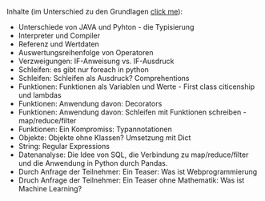 Inhalte (im Unterschied zu den Grundlagen [click me](Grundlagen_Übersicht.md)):
* Unterschiede von JAVA und Pyhton - die Typisierung
* Interpreter und Compiler
* Referenz und Wertdaten
* Auswertungsreihenfolge von Operatoren
* Verzweigungen: IF-Anweisung vs. IF-Ausdruck
* Schleifen: es gibt nur foreach in python
* Schleifen: Schleifen als Ausdruck? Comprehentions
* Funktionen: Funktionen als Variablen und Werte - First class citicenship und lambdas
* Funktionen: Anwendung davon: Decorators
* Funktionen: Anwendung davon: Schleifen mit Funktionen schreiben - map/reduce/filter
* Funktionen: Ein Kompromiss: Typannotationen
* Objekte: Objekte ohne Klassen? Umsetzung mit Dict
* String: Regular Expressions
* Datenanalyse: Die Idee von SQL, die Verbindung zu map/reduce/filter und die Anwendung in Python durch Pandas.
* Durch Anfrage der Teilnehmer: Ein Teaser: Was ist Webprogrammierung
* Druch Anfrage der Teilnehmer: Ein Teaser ohne Mathematik: Was ist Machine Learning?